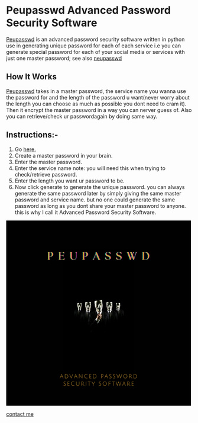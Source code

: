 <h1><strong>Peupasswd</strong> Advanced Password Security Software</h1>
<p><a href="https://github.com/devfemibadmus/Peupasswd" class="peupasswd">Peupasswd</a> is an advanced password security software written in python use in generating unique password for each of each service i.e you can generate special password for each of your social media or services with just one master password; see also <a href="https://github.com/kcubeterm/neupasswd">neupasswd</a></p>
    
<h2>How It Works</h1>
<p><a href="https://github.com/devfemibadmus/Peupasswd" class="peupasswd">Peupasswd</a> takes in a master password, the service name you wanna use the password for and the length of the password u want(never worry about the length you can choose as much as possible you dont need to cram it). Then it encrypt the master password in a way you can nerver guess of. Also you can retrieve/check ur passwordagain by doing same way.</p>
    
<h2>Instructions:-</h2>
<ol>
<li>Go <a href="#Peupasswd">here.</a></li>
<li>Create a master password in your brain.</li>
<li>Enter the master password.</li>
<li>Enter the service name <span class="note">note: you will need this when trying to check/retrieve password</span>.</li>
<li>Enter the length you want ur password to be.</li>
<li>Now click generate to generate the unique password. you can always generate the same password later by simply giving the same master password and service name. but no one could generate the same password as long as you dont share your master password to anyone. this is why I call it Advanced Password Security Software.</li>
</ol>
<img align="center" src="src/images/peupasswd.png"/>
<br>
<p>
<a href="https://github.com/devfemibadmus">contact me</a>
</p>

